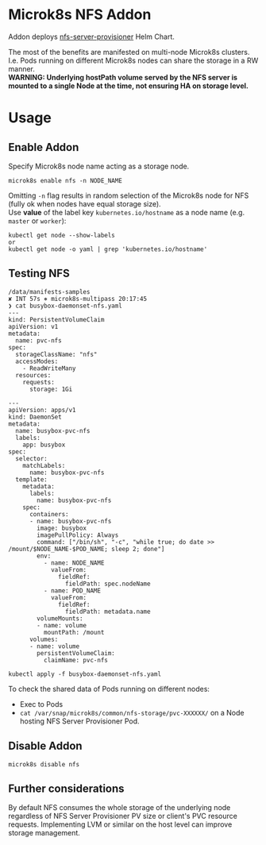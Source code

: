 # Microk8s NFS Addon

Addon deploys [nfs-server-provisioner](https://artifacthub.io/packages/helm/kvaps/nfs-server-provisioner) Helm Chart.

The most of the benefits are manifested on multi-node Microk8s clusters. I.e. Pods running on different Microk8s nodes can share the storage in a RW manner.  
**WARNING: Underlying hostPath volume served by the NFS server is mounted to a single Node at the time, not ensuring HA on storage level.**

# Usage

## Enable Addon

Specify Microk8s node name acting as a storage node.

```
microk8s enable nfs -n NODE_NAME
```

Omitting `-n` flag results in random selection of the Microk8s node for NFS (fully ok when nodes have equal storage size).  
Use **value** of the label key `kubernetes.io/hostname` as a node name (e.g. `master` or `worker`):

```
kubectl get node --show-labels
or
kubectl get node -o yaml | grep 'kubernetes.io/hostname'
```

## Testing NFS

```
/data/manifests-samples                                                                                                          ✘ INT 57s ⎈ microk8s-multipass 20:17:45
❯ cat busybox-daemonset-nfs.yaml
---
kind: PersistentVolumeClaim
apiVersion: v1
metadata:
  name: pvc-nfs
spec:
  storageClassName: "nfs"
  accessModes:
    - ReadWriteMany
  resources:
    requests:
      storage: 1Gi

---
apiVersion: apps/v1
kind: DaemonSet
metadata:
  name: busybox-pvc-nfs
  labels:
    app: busybox
spec:
  selector:
    matchLabels:
      name: busybox-pvc-nfs
  template:
    metadata:
      labels:
        name: busybox-pvc-nfs
    spec:
      containers:
      - name: busybox-pvc-nfs
        image: busybox
        imagePullPolicy: Always
        command: ["/bin/sh", "-c", "while true; do date >> /mount/$NODE_NAME-$POD_NAME; sleep 2; done"]
        env:
          - name: NODE_NAME
            valueFrom:
              fieldRef:
                fieldPath: spec.nodeName
          - name: POD_NAME
            valueFrom:
              fieldRef:
                fieldPath: metadata.name
        volumeMounts:
        - name: volume
          mountPath: /mount
      volumes:
      - name: volume
        persistentVolumeClaim:
          claimName: pvc-nfs

kubectl apply -f busybox-daemonset-nfs.yaml
```

To check the shared data of Pods running on different nodes:

- Exec to Pods
- `cat /var/snap/microk8s/common/nfs-storage/pvc-XXXXXX/` on a Node hosting NFS Server Provisioner Pod.

## Disable Addon

`microk8s disable nfs`

## Further considerations

By default NFS consumes the whole storage of the underlying node regardless of NFS Server Provisioner PV size or client's PVC resource requests.
Implementing LVM or similar on the host level can improve storage management.
